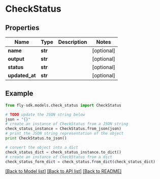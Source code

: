 # CheckStatus


## Properties
Name | Type | Description | Notes
------------ | ------------- | ------------- | -------------
**name** | **str** |  | [optional] 
**output** | **str** |  | [optional] 
**status** | **str** |  | [optional] 
**updated_at** | **str** |  | [optional] 

## Example

```python
from fly-sdk.models.check_status import CheckStatus

# TODO update the JSON string below
json = "{}"
# create an instance of CheckStatus from a JSON string
check_status_instance = CheckStatus.from_json(json)
# print the JSON string representation of the object
print CheckStatus.to_json()

# convert the object into a dict
check_status_dict = check_status_instance.to_dict()
# create an instance of CheckStatus from a dict
check_status_form_dict = check_status.from_dict(check_status_dict)
```
[[Back to Model list]](../README.md#documentation-for-models) [[Back to API list]](../README.md#documentation-for-api-endpoints) [[Back to README]](../README.md)


